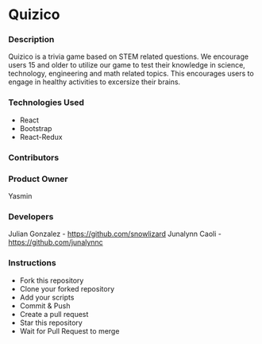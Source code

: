 # Quizico

### Description

Quizico is a trivia game based on STEM related questions. We encourage users 15 and older to utilize our game to test their knowledge
in science, technology, engineering and math related topics. This encourages users to engage in healthy activities to excersize their brains. 

### Technologies Used
- React
- Bootstrap
- React-Redux

### Contributors 

### Product Owner
Yasmin

### Developers
Julian Gonzalez - https://github.com/snowlizard
Junalynn Caoli - https://github.com/junalynnc

### Instructions
- Fork this repository
- Clone your forked repository
- Add your scripts
- Commit & Push
- Create a pull request
- Star this repository
- Wait for Pull Request to merge
